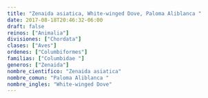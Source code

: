 ```yaml
---
title: "Zenaida asiatica, White-winged Dove, Paloma Aliblanca "
date: 2017-08-18T20:46:32-06:00
draft: false
reinos: ["Animalia"]
divisiones: ["Chordata"]
clases: ["Aves"]
ordenes: ["Columbiformes"]
familias: ["Columbidae "]
generos: ["Zenaida"]
nombre_cientifico: "Zenaida asiatica"
nombre_comun: "Paloma Aliblanca "
nombre_ingles: "White-winged Dove"
---
```

